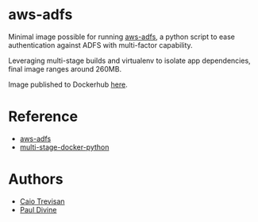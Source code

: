 # aws-adfs

Minimal image possible for running [aws-adfs](https://pypi.org/project/aws-adfs/), a python script to ease authentication against ADFS with multi-factor capability.

Leveraging multi-stage builds and virtualenv to isolate app dependencies, final image ranges around 260MB.

Image published to Dockerhub [here]().

# Reference

- [aws-adfs](https://pypi.org/project/aws-adfs/)
- [multi-stage-docker-python](https://pythonspeed.com/articles/multi-stage-docker-python/)

# Authors

- [Caio Trevisan](https://github.com/caiocezart)
- [Paul Divine](https://github.com/pkdcloud)